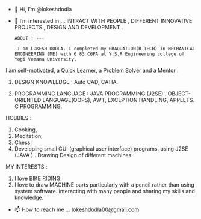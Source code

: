 - 👋 Hi, I’m @lokeshdodla
- 👀 I’m interested in ... INTRACT WITH PEOPLE , DIFFERENT INNOVATIVE PROJECTS , DESIGN AND DEVELOPMENT .

      ABOUT : ---
      
       I am LOKESH DODLA. I completed my GRADUATION(B-TECH) in MECHANICAL ENGINEERING (ME) with 6.83 CGPA at Y.S.R Engineering college of Yogi Vemana University.
I am self-motivated, a Quick Learner, a Problem Solver and a Mentor .


1) DESIGN KNOWLEDGE :
       Auto CAD, CATIA.

2) PROGRAMMING LANGUAGE :
       JAVA PROGRAMMING (J2SE) .
       OBJECT-ORIENTED LANGUAGE(OOPS),
       AWT,  EXCEPTION HANDLING, APPLETS.
       C PROGRAMMING.

HOBBIES :
1) Cooking,
2) Meditation,
3) Chess,
4) Developing small GUI (graphical user interface)  programs. using J2SE (JAVA ) .
   Drawing Design of different machines.

MY INTERESTS : 
1) I love BIKE RIDING.
2) I love to draw MACHINE parts particularly with a pencil rather than using system software.
 interacting with many people and sharing my skills and knowledge.

      
      
- 📫 How to reach me ...  lokeshdodla00@gmail.com 

<!---
lokeshdodla/lokeshdodla is a ✨ special ✨ repository because its `README.md` (this file) appears on your GitHub profile.
You can click the Preview link to take a look at your changes.
--->
